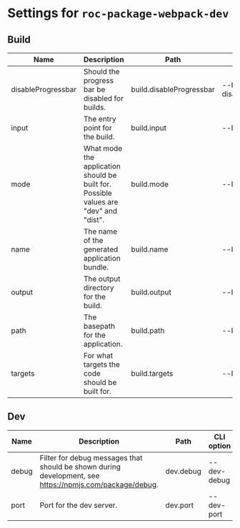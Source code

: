 # Settings for `roc-package-webpack-dev`

## Build

| Name               | Description                                                                                              | Path                     | CLI option                 | Default          | Type                    | Required |
| ------------------ | -------------------------------------------------------------------------------------------------------- | ------------------------ | -------------------------- | ---------------- | ----------------------- | -------- |
| disableProgressbar | Should the progress bar be disabled for builds.                                                          | build.disableProgressbar | --build-disableProgressbar | `false`          | `Boolean`               | No       |
| input              | The entry point for the build.                                                                           | build.input              | --build-input              | `"src/index.js"` | `Filepath / [Filepath]` | No       |
| mode               | What mode the application should be built for. Possible values are &quot;dev&quot; and &quot;dist&quot;. | build.mode               | --build-mode               | `"dist"`         | `/^dev|dist$/i`         | No       |
| name               | The name of the generated application bundle.                                                            | build.name               | --build-name               | `"app"`          | `String / [String]`     | No       |
| output             | The output directory for the build.                                                                      | build.output             | --build-output             | `"build"`        | `Filepath / [Filepath]` | No       |
| path               | The basepath for the application.                                                                        | build.path               | --build-path               | `"/"`            | `Filepath`              | No       |
| targets            | For what targets the code should be built for.                                                           | build.targets            | --build-targets            | `null`           | `[]`                    | No       |

## Dev

| Name               | Description                                                                                              | Path                     | CLI option                 | Default          | Type                    | Required |
| ------------------ | -------------------------------------------------------------------------------------------------------- | ------------------------ | -------------------------- | ---------------- | ----------------------- | -------- |
| debug              | Filter for debug messages that should be shown during development, see https://npmjs.com/package/debug.  | dev.debug                | --dev-debug                | `"roc:*"`        | `String`                | No       |
| port               | Port for the dev server.                                                                                 | dev.port                 | --dev-port                 | `3001`           | `Integer`               | No       |
